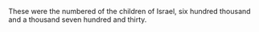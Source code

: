 These were the numbered of the children of Israel, six hundred thousand and a thousand seven hundred and thirty.
